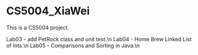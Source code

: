 # CS5004_XiaWei

This is a CS5004 project.

Lab03 - add PetRock class and unit test.\n
Lab04 - Home Brew Linked List of Ints.\n
Lab05 - Comparisons and Sorting in Java.\n
